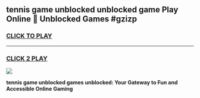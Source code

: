 
## tennis game unblocked unblocked game Play Online 👋 Unblocked Games #gzizp
<h3>
<a href="https://premium.freeplayer.one?title=tennis_game_unblocked&ref=21F">CLICK TO PLAY</a></h3>
<hr>

<h3>
<a href="https://premium.freeplayer.one?title=tennis_game_unblocked&ref=21F">CLICK 2 PLAY</a>
  
</h3>

<a href="https://premium.freeplayer.one?title=tennis_game_unblocked&ref=21F/"><img src="https://clearcache.store/games.png"></a>


**tennis game unblocked games unblocked: Your Gateway to Fun and Accessible Online Gaming**
